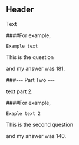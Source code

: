 ## Header

Text

####For example,
```
Example text
```

This is the question

and my answer was 181.

###--- Part Two ---

text part 2.

####For example, 
```
Exaple text 2
```

This is the second question

and my answer was 140.